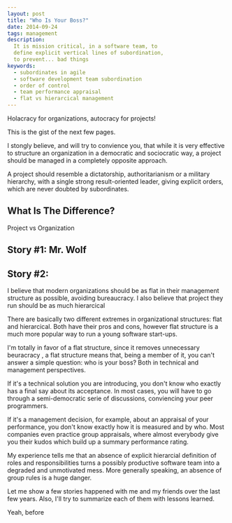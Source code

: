 ```yaml
---
layout: post
title: "Who Is Your Boss?"
date: 2014-09-24
tags: management
description:
  It is mission critical, in a software team, to
  define explicit vertical lines of subordination,
  to prevent... bad things
keywords:
  - subordinates in agile
  - software development team subordination
  - order of control
  - team performance appraisal
  - flat vs hierarcical management
---
```


Holacracy for organizations, autocracy for projects!

This is the gist of the next few pages.

I stongly believe, and will try to convience you, that while
it is very effective to structure an organization in a democratic
and sociocratic way, a project should be managed in
a completely opposite approach.

A project should resemble a dictatorship, authoritarianism or a military hierarchy,
with a single strong result-oriented leader, giving explicit orders,
which are never doubted by subordinates.

## What Is The Difference?

Project vs Organization

## Story #1: Mr. Wolf

## Story #2:

I believe that modern organizations should be
as flat in their management structure as possible, avoiding
bureaucracy. I also believe that project they run should be
as much hierarcical

There are basically two different extremes in organizational structures:
flat and hierarcical. Both have their pros and cons, however flat structure
is a much more popular way to run a young software start-ups.

I'm totally in favor of a flat structure, since it removes unnecessary
beuracracy  , a flat structure means that, being a member of it,
you can't answer a simple question: who is your boss? Both in
technical and management perspectives.

If it's a technical solution you are introducing, you don't know
who exactly has a final say about its acceptance. In most cases,
you will have to go through a semi-democratic serie of discussions,
conviencing your peer programmers.

If it's a management decision, for example, about an appraisal of
your performance, you don't know exactly how it is measured and by who.
Most companies even practice group appraisals, where almost everybody
give you their kudos which build up a summary performance rating.

My experience tells me that an absence of explicit hierarcial
definition of roles and responsibilities turns a possibly productive
software team into a degraded and unmotivated mess. More generally
speaking, an absence of group rules is a huge danger.

Let me show a few stories happened with me and my friends over
the last few years. Also, I'll try to summarize each of them with
lessons learned.

Yeah, before
